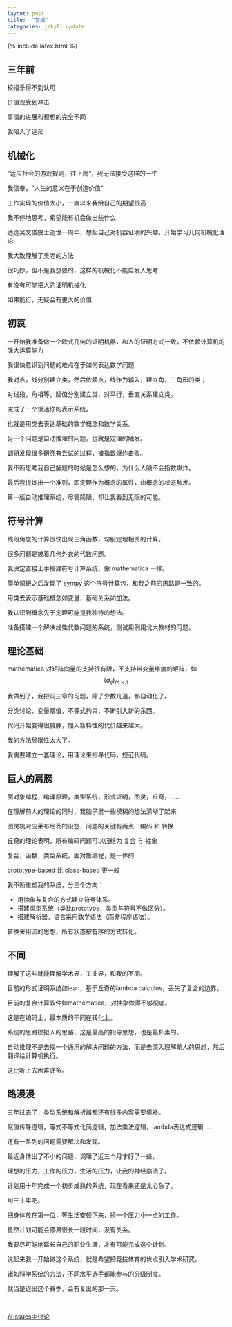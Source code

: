 ```yaml
---
layout: post
title:  "暂缓"
categories: jekyll update
---
```


{% include latex.html %}

## 三年前

校招季得不到认可

价值观受到冲击

事情的进展和预想的完全不同

我陷入了迷茫

## 机械化

”适应社会的游戏规则，往上爬“，我无法接受这样的一生

我信奉，“人生的意义在于创造价值”

工作实现的价值太小，一直以来我给自己的期望很高

我不停地思考，希望能有机会做出些什么

适逢吴文俊院士逝世一周年，想起自己对机器证明的兴趣，开始学习几何机械化理论

我大致理解了吴老的方法

很巧妙，但不是我想要的，这样的机械化不能启发人思考

有没有可能把人的证明机械化

如果能行，无疑会有更大的价值

## 初衷

一开始我准备做一个欧式几何的证明机器，和人的证明方式一致，不依赖计算机的强大运算能力

我很快意识到问题的难点在于如何表达数学问题

我对点，线分别建立类，然后依赖点，线作为输入，建立角，三角形的类；

对线段，角相等，赋值分别建立类，对平行，垂直关系建立类。

完成了一个很迷你的表示系统。

也就是用类去表达基础的数学概念和数学关系。

另一个问题是自动推理的问题，也就是定理的触发。

调研发现很多研究有尝试的过程，被指数爆炸击败。

我不断思考我自己解题的时候是怎么想的，为什么人脑不会指数爆炸。

最后我提炼出一个准则，即定理作为概念的属性，由概念的状态触发。

第一版自动推理系统，尽管简陋，却让我看到无限的可能。

## 符号计算

线段角度的计算很快出现三角函数，勾股定理相关的计算。

很多问题是披着几何外衣的代数问题。

我决定直接上手搭建符号计算系统，像 mathematica 一样。

简单调研之后发现了 sympy 这个符号计算包，和我之前的思路是一致的。

用类去表示基础概念如变量，基础关系如加法。

我认识到概念先于定理可能是我独特的想法。

准备搭建一个解决线性代数问题的系统，测试用例用北大教材的习题。

## 理论基础

mathematica 对矩阵向量的支持很有限，不支持带变量维度的矩阵，如 $$\{a_{ij}\}_ {m\times n}$$

我做到了，我把前三章的习题，除了少数几道，都自动化了。

分类讨论，变量赋值，不等式约束，不断引入新的东西。

代码开始变得很臃肿，加入新特性的代价越来越大。

我的方法局限性太大了。

我需要建立一套理论，用理论来指导代码，规范代码。

## 巨人的肩膀

面对象编程，编译原理，类型系统，形式证明，图灵，丘奇，……

在理解前人的理论的同时，我脑子里一些模糊的想法清晰了起来

图灵机对应莱布尼茨的设想，问题的关键有两点：编码 和 转换

丘奇的理论表明，所有编码问题可以归结为 复合 与 抽象

复合，函数，类型系统，面对象编程，是一体的

prototype-based 比 class-based 更一般

我不断重塑我的系统，分三个方向：

- 用抽象与复合的方式建立符号体系。
- 搭建类型系统（类比prototype，类型与符号不做区分）。
- 搭建解析器，语言采用数学语法（而非程序语法）。

转换采用流的思想，所有状态按有序的方式转化。

## 不同

理解了这些就能理解学术界，工业界，和我的不同。

目前的形式证明系统如lean，基于丘奇的lambda calculus，丢失了复合的边界。

目前的复合计算软件如mathematica，对抽象做得不够彻底。

这是在编码上，最本质的不同在转化上。

系统的思路模拟人的思路，这是最高的指导思想，也是最朴素的。

自动推理不是去找一个通用的解决问题的方法，而是去深入理解前人的思想，然后翻译给计算机执行。

这比听上去困难许多。

## 路漫漫

三年过去了，类型系统和解析器都还有很多内容需要填补。

赋值传导逻辑，等式不等式化简逻辑，加法乘法逻辑，lambda表达式逻辑……

还有一系列的问题需要解决和发现。

最近身体出了不小的问题，调理了近三个月才好了一些。

理想的压力，工作的压力，生活的压力，让我的神经崩溃了。

计划用十年完成一个初步成熟的系统，现在看来还是太心急了。

用三十年吧。

把身体放在第一位，等生活安顿下来，换一个压力小一点的工作。

虽然计划可能会停滞很长一段时间，没有关系。

我要尽可能地延长自己的职业生涯，才有可能完成这个计划。

说起来我一开始做这个系统，就是希望把竞技体育的优点引入学术研究。

诸如科学系统的方法，不同水平选手都能参与的分级制度。

就当是退出这个赛季，会有复出的那一天。












<br/> 

[在issues中讨论](https://github.com/pengbo-learn/pengbo-learn.github.io/issues)




